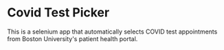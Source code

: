 # Covid Test Picker

This is a selenium app that automatically selects COVID test appointments from Boston University's patient health portal. 